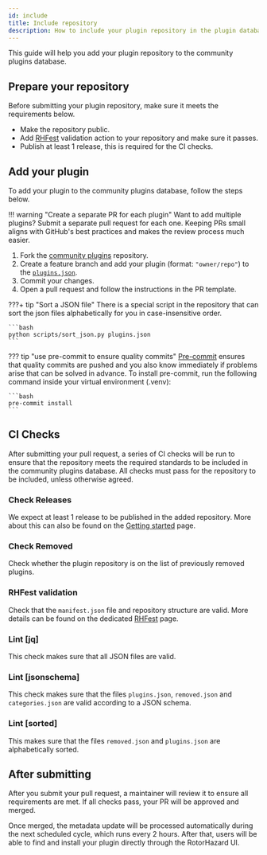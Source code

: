 ```yaml
---
id: include
title: Include repository
description: How to include your plugin repository in the plugin database
---
```


This guide will help you add your plugin repository to the community plugins database.

## Prepare your repository

Before submitting your plugin repository, make sure it meets the requirements below.

- Make the repository public.
- Add [RHFest](https://github.com/RotorHazard/rhfest-action) validation action to your repository and make sure it passes.
- Publish at least 1 release, this is required for the CI checks.

## Add your plugin

To add your plugin to the community plugins database, follow the steps below.

!!! warning "Create a separate PR for each plugin"
    Want to add multiple plugins? Submit a separate pull request for each one. Keeping PRs small aligns with GitHub's best practices and makes the review process much easier.

1. Fork the [community plugins](https://github.com/RotorHazard/community-plugins) repository.
2. Create a feature branch and add your plugin (format: `"owner/repo"`) to the [`plugins.json`](https://github.com/RotorHazard/community-plugins/blob/main/plugins.json).
3. Commit your changes.
4. Open a pull request and follow the instructions in the PR template.

???+ tip "Sort a JSON file"
    There is a special script in the repository that can sort the json files alphabetically for you in case-insensitive order.

    ```bash
    python scripts/sort_json.py plugins.json
    ```

??? tip "use pre-commit to ensure quality commits"
    [Pre-commit](https://pre-commit.com/) ensures that quality commits are pushed and you also know immediately if problems arise that can be solved in advance. To install pre-commit, run the following command inside your virtual environment (.venv):

    ```bash
    pre-commit install
    ```

## CI Checks

After submitting your pull request, a series of CI checks will be run to ensure that the repository meets the required standards to be included in the community plugins database. All checks must pass for the repository to be included, unless otherwise agreed.

### Check Releases

We expect at least 1 release to be published in the added repository. More about this can also be found on the [Getting started](index.md#github-releases) page.

### Check Removed

Check whether the plugin repository is on the list of previously removed plugins.

### RHFest validation

Check that the `manifest.json` file and repository structure are valid. More details can be found on the dedicated [RHFest](../rhfest/index.md) page.

### Lint [jq]

This check makes sure that all JSON files are valid.

### Lint [jsonschema]

This check makes sure that the files `plugins.json`, `removed.json` and `categories.json` are valid according to a JSON schema.

### Lint [sorted]

This makes sure that the files `removed.json` and `plugins.json` are alphabetically sorted.

## After submitting

After you submit your pull request, a maintainer will review it to ensure all requirements are met. If all checks pass, your PR will be approved and merged.

Once merged, the metadata update will be processed automatically during the next scheduled cycle, which runs every 2 hours. After that, users will be able to find and install your plugin directly through the RotorHazard UI.
